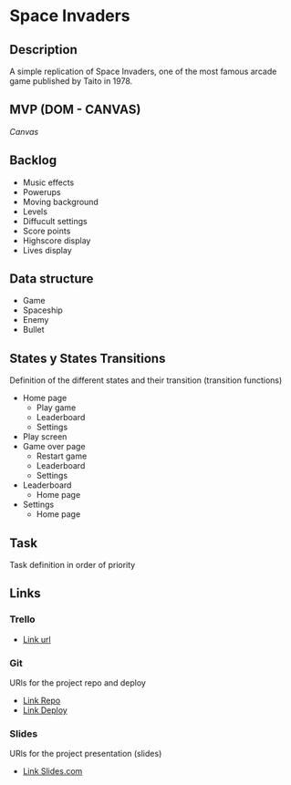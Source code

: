 # Space Invaders

## Description
A simple replication of Space Invaders, one of the most famous arcade game published by Taito in 1978.


## MVP (DOM - CANVAS)
*Canvas*


## Backlog
- Music effects
- Powerups
- Moving background
- Levels
- Diffucult settings
- Score points
- Highscore display
- Lives display

## Data structure
- Game
- Spaceship
- Enemy
- Bullet


## States y States Transitions
Definition of the different states and their transition (transition functions)

- Home page
  - Play game
  - Leaderboard
  - Settings
- Play screen
- Game over page
  - Restart game
  - Leaderboard
  - Settings
- Leaderboard
  - Home page
- Settings
  - Home page


## Task
Task definition in order of priority


## Links


### Trello
- [Link url](https://trello.com/b/ftaqBzIG/my-js-game)


### Git
URls for the project repo and deploy
- [Link Repo](https://github.com/wervux/space-invaders-arcade-game)
- [Link Deploy](http://github.com)


### Slides
URls for the project presentation (slides)
- [Link Slides.com](http://slides.com)
